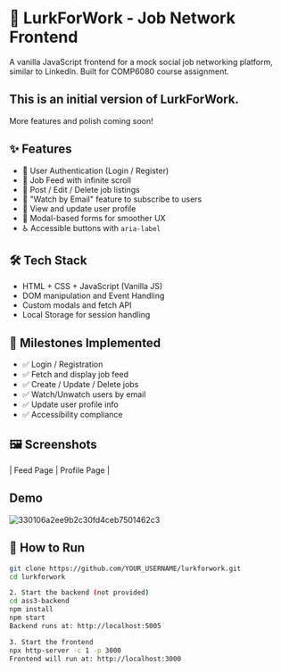 # 💼 LurkForWork - Job Network Frontend

A vanilla JavaScript frontend for a mock social job networking platform, similar to LinkedIn. Built for COMP6080 course assignment.

## This is an initial version of LurkForWork.
More features and polish coming soon!

## ✨ Features

- 🔐 User Authentication (Login / Register)
- 📰 Job Feed with infinite scroll
- 📝 Post / Edit / Delete job listings
- 📩 "Watch by Email" feature to subscribe to users
- 👤 View and update user profile
- 🧠 Modal-based forms for smoother UX
- ♿ Accessible buttons with `aria-label`

## 🛠️ Tech Stack

- HTML + CSS + JavaScript (Vanilla JS)
- DOM manipulation and Event Handling
- Custom modals and fetch API
- Local Storage for session handling

## 🧪 Milestones Implemented

- ✅ Login / Registration
- ✅ Fetch and display job feed
- ✅ Create / Update / Delete jobs
- ✅ Watch/Unwatch users by email
- ✅ Update user profile info
- ✅ Accessibility compliance

## 🖼️ Screenshots

| Feed Page | Profile Page |

## Demo
![330106a2ee9b2c30fd4ceb7501462c3](https://github.com/user-attachments/assets/0edba703-268a-4789-8b55-749f8841cc72)


## 🚀 How to Run
```bash
git clone https://github.com/YOUR_USERNAME/lurkforwork.git
cd lurkforwork

2. Start the backend (not provided)
cd ass3-backend
npm install
npm start
Backend runs at: http://localhost:5005

3. Start the frontend
npx http-server -c 1 -p 3000
Frontend will run at: http://localhost:3000
